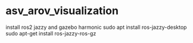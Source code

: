 # asv_arov_visualization
install ros2 jazzy and gazebo harmonic
sudo apt install ros-jazzy-desktop
sudo apt-get install ros-jazzy-ros-gz
